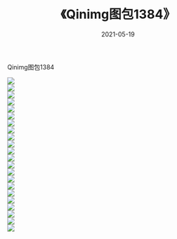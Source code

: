 ﻿---
layout: post
title:  《Qinimg图包1384》
date:   2021-05-19
img: http://imgx.orgx.ga/Qinimg图包/Qinimg图包1384/000.jpg
categories: [美女, 清纯, 唯美]
---

Qinimg图包1384

 ![](http://imgx.orgx.ga/Qinimg图包/Qinimg图包1384/001.jpg) <br>![](http://imgx.orgx.ga/Qinimg图包/Qinimg图包1384/002.jpg) <br>![](http://imgx.orgx.ga/Qinimg图包/Qinimg图包1384/003.jpg) <br>![](http://imgx.orgx.ga/Qinimg图包/Qinimg图包1384/004.jpg) <br>![](http://imgx.orgx.ga/Qinimg图包/Qinimg图包1384/005.jpg) <br>![](http://imgx.orgx.ga/Qinimg图包/Qinimg图包1384/006.jpg) <br>![](http://imgx.orgx.ga/Qinimg图包/Qinimg图包1384/007.jpg) <br>![](http://imgx.orgx.ga/Qinimg图包/Qinimg图包1384/008.jpg) <br>![](http://imgx.orgx.ga/Qinimg图包/Qinimg图包1384/009.jpg) <br>![](http://imgx.orgx.ga/Qinimg图包/Qinimg图包1384/010.jpg) <br>![](http://imgx.orgx.ga/Qinimg图包/Qinimg图包1384/011.jpg) <br>![](http://imgx.orgx.ga/Qinimg图包/Qinimg图包1384/012.jpg) <br>![](http://imgx.orgx.ga/Qinimg图包/Qinimg图包1384/013.jpg) <br>![](http://imgx.orgx.ga/Qinimg图包/Qinimg图包1384/014.jpg) <br>![](http://imgx.orgx.ga/Qinimg图包/Qinimg图包1384/015.jpg) <br>![](http://imgx.orgx.ga/Qinimg图包/Qinimg图包1384/016.jpg) <br>![](http://imgx.orgx.ga/Qinimg图包/Qinimg图包1384/017.jpg) <br>![](http://imgx.orgx.ga/Qinimg图包/Qinimg图包1384/018.jpg) <br>![](http://imgx.orgx.ga/Qinimg图包/Qinimg图包1384/019.jpg) <br>![](http://imgx.orgx.ga/Qinimg图包/Qinimg图包1384/020.jpg) <br>![](http://imgx.orgx.ga/Qinimg图包/Qinimg图包1384/021.jpg) <br>![](http://imgx.orgx.ga/Qinimg图包/Qinimg图包1384/022.jpg) <br>